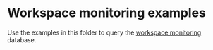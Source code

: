 # Workspace monitoring examples

Use the examples in this folder to query the [workspace monitoring](https://learn.microsoft.com/fabric/get-started/workspace-monitoring-overview) database.
